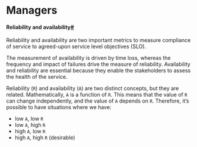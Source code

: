 # Managers

#### Reliability and availability[#](broken-reference) <a href="#reliability-and-availability" id="reliability-and-availability"></a>

Reliability and availability are two important metrics to measure compliance of service to agreed-upon service level objectives (SLO).

The measurement of availability is driven by time loss, whereas the frequency and impact of failures drive the measure of reliability. Availability and reliability are essential because they enable the stakeholders to assess the health of the service.

Reliability (`R`) and availability (`A`) are two distinct concepts, but they are related. Mathematically, `A` is a function of `R`. This means that the value of `R` can change independently, and the value of `A` depends on `R`. Therefore, it’s possible to have situations where we have:

* low `A`, low `R`
* low `A`, high `R`
* high `A`, low `R`
* high `A`, high `R` (desirable)
